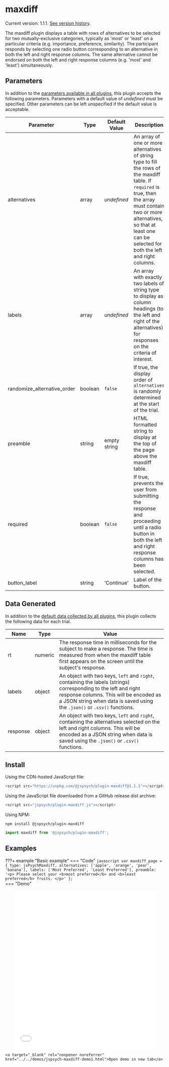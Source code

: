 # maxdiff

Current version: 1.1.1. [See version history](https://github.com/jspsych/jsPsych/blob/main/packages/plugin-maxdiff/CHANGELOG.md).

The maxdiff plugin displays a table with rows of alternatives to be selected for two mutually-exclusive categories, typically as 'most' or 'least' on a particular criteria (e.g. importance, preference, similarity). The participant responds by selecting one radio button corresponding to an alternative in both the left and right response columns. The same alternative cannot be endorsed on both the left and right response columns (e.g. 'most' and 'least') simultaneously.

## Parameters

In addition to the [parameters available in all plugins](../overview/plugins.md#parameters-available-in-all-plugins), this plugin accepts the following parameters. Parameters with a default value of *undefined* must be specified. Other parameters can be left unspecified if the default value is acceptable.

Parameter | Type | Default Value | Description
----------|------|---------------|------------
alternatives | array | *undefined* | An array of one or more alternatives of string type to fill the rows of the maxdiff table. If `required` is true, then the array must contain two or more alternatives, so that at least one can be selected for both the left and right columns.
labels | array | *undefined* | An array with exactly two labels of string type to display as column headings (to the left and right of the alternatives) for responses on the criteria of interest.
randomize_alternative_order | boolean | `false` | If true, the display order of `alternatives` is randomly determined at the start of the trial.
preamble | string | empty string | HTML formatted string to display at the top of the page above the maxdiff table.
required | boolean | `false` | If true, prevents the user from submitting the response and proceeding until a radio button in both the left and right response columns has been selected.
button_label | string |  'Continue' | Label of the button.


## Data Generated

In addition to the [default data collected by all plugins](../overview/plugins.md#data-collected-by-all-plugins), this plugin collects the following data for each trial.

Name | Type | Value
-----|------|------
rt | numeric | The response time in milliseconds for the subject to make a response. The time is measured from when the maxdiff table first appears on the screen until the subject's response.
labels | object | An object with two keys, `left` and `right`, containing the labels (strings) corresponding to the left and right response columns. This will be encoded as a JSON string when data is saved using the `.json()` or `.csv()` functions. 
response | object | An object with two keys, `left` and `right`, containing the alternatives selected on the left and right columns. This will be encoded as a JSON string when data is saved using the `.json()` or `.csv()` functions. 

## Install

Using the CDN-hosted JavaScript file:

```js
<script src="https://unpkg.com/@jspsych/plugin-maxdiff@1.1.1"></script>
```

Using the JavaScript file downloaded from a GitHub release dist archive:

```js
<script src="jspsych/plugin-maxdiff.js"></script>
```

Using NPM:

```
npm install @jspsych/plugin-maxdiff
```
```js
import maxdiff from '@jspsych/plugin-maxdiff';
```

## Examples

???+ example "Basic example"
    === "Code"
        ```javascript
        var maxdiff_page = {
            type: jsPsychMaxdiff,
            alternatives: ['apple', 'orange', 'pear', 'banana'],
            labels: ['Most Preferred', 'Least Preferred'],
            preamble: '<p> Please select your <b>most preferred</b> and <b>least preferred</b> fruits. </p>'
        };
        ```    
    === "Demo"
        <div style="text-align:center;">
            <iframe src="../../demos/jspsych-maxdiff-demo1.html" width="90%;" height="500px;" frameBorder="0"></iframe>
        </div>

    <a target="_blank" rel="noopener noreferrer" href="../../demos/jspsych-maxdiff-demo1.html">Open demo in new tab</a>

